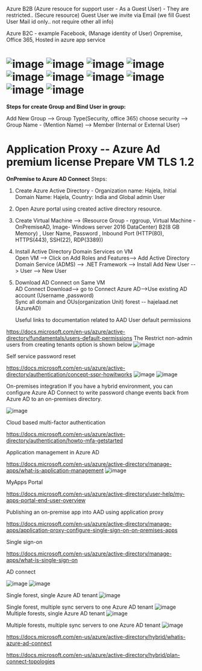 Azure B2B (Azure resouce for support user - As a Guest User) - They are restricted.. (Secure resource)
          Guest User we invite via Email (we fill Guest User Mail id only.. not require other all info)
          
Azure B2C - example Facebook, (Manage identity of User)
Onpremise, Office 365, Hosted in azure app service

![image](https://user-images.githubusercontent.com/43515480/229138369-4afa2f46-f5c1-4c3a-b89c-69152d49d022.png)
![image](https://user-images.githubusercontent.com/43515480/229140703-7e78c287-c13f-4d36-874c-5e099288ba87.png)
![image](https://user-images.githubusercontent.com/43515480/229140997-dba465fb-201d-4c87-b483-8505bd133d25.png)
![image](https://user-images.githubusercontent.com/43515480/229141101-9196f1e3-9380-40e6-b303-a7295c24e61e.png)
![image](https://user-images.githubusercontent.com/43515480/229141161-02094dd2-c77f-4a37-8506-e7827cac435c.png)
![image](https://user-images.githubusercontent.com/43515480/229141749-128a8087-843a-45b9-99e9-b6969d35c0fa.png)
![image](https://user-images.githubusercontent.com/43515480/229142019-0a94ade7-0d67-4619-b622-aaabdc75c25f.png)
![image](https://user-images.githubusercontent.com/43515480/229142198-021eceb9-af09-4613-9305-7fcbb334447a.png)
![image](https://user-images.githubusercontent.com/43515480/229143075-cb939f9a-56c1-43b7-bf4e-74ec8f0f7b4d.png)
![image](https://user-images.githubusercontent.com/43515480/229143152-7ee095c8-e143-4234-b0a3-6b037efd9ad3.png)
===========
<b>Steps for create Group and Bind User in group: </b>

Add New Group --> Group Type(Security, office 365) choose security --> Group Name - (Mention Name) --> Member (Internal or External User)

<b>Application Proxy</b>  -- Azure Ad premium license
Prepare VM TLS 1.2
==============
<b>OnPremise to Azure AD Connect</b>
Steps:
1. Create Azure Active Directory -   Organization name: Hajela, Initial Domain Name: Hajela, Country: India and Global admin User
2. Open Azure portal using created active directory resource.
3. Create Virtual Machine --> (Resource Group - rggroup, Virtual Machine - OnPremiseAD, Image- Windows server 2016 DataCenter) B2(8 GB Memory) , User Name, Password , Inbound Port (HTTP(80), HTTPS(443), SSH(22), RDP(3389)) 

4. Install Active Directory Domain Services on VM <br/>
   Open VM --> Click on Add Roles and Features--> Add Active Directory Domain Service (ADMS) --> .NET Framework --> Install
   Add New User --> User --> New User 
   
5. Download AD Connect on Same VM <br/>
    AD Connect Download--> go to Connect Azure AD-->Use existing AD account (Username ,password) <br/>
    Sync all domain and OUs(organization Unit)
    forest -- hajelaad.net (AzureAD)
    
    
    Useful links to documentation related to AAD
User default permissions

https://docs.microsoft.com/en-us/azure/active-directory/fundamentals/users-default-permissions
The Restrict non-admin users from creating tenants option is shown below
![image](https://user-images.githubusercontent.com/43515480/229164641-3d185c41-520b-4891-be5a-a7078344b18d.png)


Self service password reset

https://docs.microsoft.com/en-us/azure/active-directory/authentication/concept-sspr-howitworks
![image](https://user-images.githubusercontent.com/43515480/229164752-64b9ce43-faee-4d1b-b4cd-032f578e29d7.png)
![image](https://user-images.githubusercontent.com/43515480/229164828-5f6ee80e-2796-4e06-921f-f8420ae4ea2b.png)

On-premises integration
If you have a hybrid environment, you can configure Azure AD Connect to write password change events back from Azure AD to an on-premises directory.

![image](https://user-images.githubusercontent.com/43515480/229164977-2a98101e-ae25-4702-b493-37fc9fbd1c9a.png)


Cloud based multi-factor authentication

https://docs.microsoft.com/en-us/azure/active-directory/authentication/howto-mfa-getstarted



Application management in Azure AD

https://docs.microsoft.com/en-us/azure/active-directory/manage-apps/what-is-application-management
![image](https://user-images.githubusercontent.com/43515480/229165557-f8d32dc0-32e8-4227-8a95-28f118ff09a5.png)

MyApps Portal

https://docs.microsoft.com/en-us/azure/active-directory/user-help/my-apps-portal-end-user-overview

Publishing an on-premise app into AAD using application proxy

https://docs.microsoft.com/en-us/azure/active-directory/manage-apps/application-proxy-configure-single-sign-on-on-premises-apps

Single sign-on

https://docs.microsoft.com/en-us/azure/active-directory/manage-apps/what-is-single-sign-on

AD connect

![image](https://user-images.githubusercontent.com/43515480/229165764-f71b7081-c166-4f30-888a-fb7df8255edb.png)
![image](https://user-images.githubusercontent.com/43515480/229165835-eb6f2d4a-a698-4f77-ba55-90b91376180b.png)

Single forest, single Azure AD tenant
![image](https://user-images.githubusercontent.com/43515480/229165918-04bb66a8-8587-4ef3-809e-bbbfb0282f3d.png)

Single forest, multiple sync servers to one Azure AD tenant
![image](https://user-images.githubusercontent.com/43515480/229166055-be86af73-27a5-48eb-a5fc-bd988e007bf6.png)
Multiple forests, single Azure AD tenant
![image](https://user-images.githubusercontent.com/43515480/229166125-8be17400-4d2e-4d5a-bad0-e539b8edeb5b.png)


Multiple forests, multiple sync servers to one Azure AD tenant
![image](https://user-images.githubusercontent.com/43515480/229166203-8a7e7499-611b-402e-be93-2f393ca98627.png)


https://docs.microsoft.com/en-us/azure/active-directory/hybrid/whatis-azure-ad-connect

https://docs.microsoft.com/en-us/azure/active-directory/hybrid/plan-connect-topologies
    
     
   
